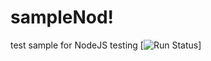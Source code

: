 # sampleNod!
test sample for NodeJS testing
[![Run Status](https://apibeta.shippable.com/projects/56cefdf9c77dae78a8ea25eb/badge?branch=master)]

